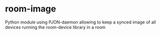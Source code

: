 # room-image
Python module using PJON-daemon allowing to keep a synced image of all devices running the room-device library in a room 
